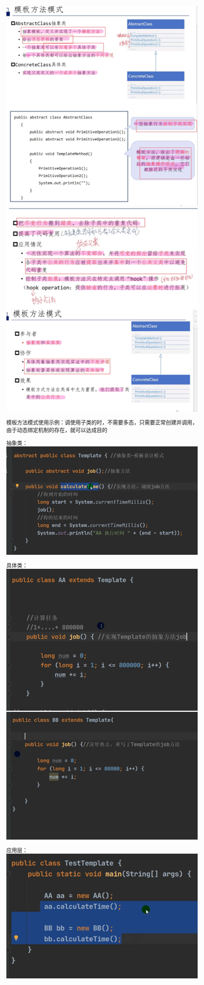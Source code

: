 ![](assets/02模板设计模式（模板方法模式）/b9dffea55807529e3050810b2793992.jpg)
![](assets/02模板设计模式（模板方法模式）/818daf7169466e69f809822e642952e.jpg)
![](assets/02模板设计模式（模板方法模式）/f3921b0b07e2768495aaaeb0deeb78f.jpg)
![](assets/02模板设计模式（模板方法模式）/8e15cf6e5fbbbc338bd34cbbece9ac1.jpg)

模板方法模式使用示例：调使用子类的时，不需要多态，只需要正常创建并调用，由于动态绑定机制的存在，就可以达成目的

抽象类：  
![](assets/02模板设计模式（模板方法模式）/file-20250213113609126.png)

具体类：  
![](assets/02模板设计模式（模板方法模式）/file-20250213113447022.png)
![](assets/02模板设计模式（模板方法模式）/file-20250213113514769.png)

应用层：  
![](assets/02模板设计模式（模板方法模式）/file-20250213113638126.png)